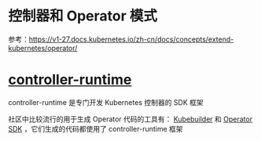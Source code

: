 # 控制器和 Operator 模式

参考：https://v1-27.docs.kubernetes.io/zh-cn/docs/concepts/extend-kubernetes/operator/

# [controller-runtime](https://github.com/kubernetes-sigs/controller-runtime)

controller-runtime 是专门开发 Kubernetes 控制器的 SDK 框架

社区中比较流行的用于生成 Operator 代码的工具有：
[Kubebuilder](https://github.com/kubernetes-sigs/kubebuilder)
和 [Operator SDK](https://github.com/operator-framework/operator-sdk) ，它们生成的代码都使用了 controller-runtime 框架
